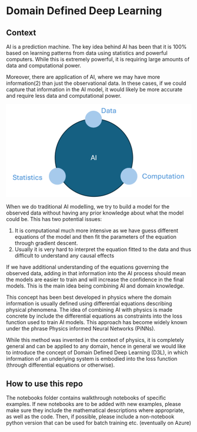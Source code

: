 # Domain Defined Deep Learning

## Context

AI is a prediction machine. The key idea behind AI has been that it is 100% based on learning patterns from data using statistics and powerful computers. While this is extremely powerful, it is requiring large amounts of data and computational power.

Moreover, there are application of AI, where we may have more information(2) than just the observational data. In these cases, if we could capture that information in the AI model, it would likely be more accurate and require less data and computational power.

![The three dimensions of traditional AI](AI.png)

When we do traditional AI modelling, we try to build a model for the observed data without having any prior knowledge about what the model could be. This has two potential issues:

1. It is computational much more intensive as we have guess different equations of the model and then fit the parameters of the equation through gradient descent.
2. Usually it is very hard to interpret the equation fitted to the data and thus difficult to understand any causal effects

If we have additional understanding of the equations governing the observed data, adding in that information into the AI process should mean the models are easier to train and will increase the confidence in the final models. This is the main idea being combining AI and domain knowledge.

This concept has been best developed in physics where the domain information is usually defined using differential equations describing physical phenomena. The idea of combining AI with physics is made concrete by include the differential equations as constraints into the loss function used to train AI models. This approach has become widely known under the phrase Physics informed Neural Networks (PiNNs).

While this method was invented in the context of physics, it is completely general and can be applied to any domain, hence in general we would like to introduce the concept of Domain Defined Deep Learning (D3L), in which information of an underlying system is embodied into the loss function (through differential equations or otherwise).

## How to use this repo

The notebooks folder contains walkthrough notebooks of specific examples. 
If new notebooks are to be added with new examples, please make sure they include the mathematical descriptions where appropriate, as well as the code.
Then, if possible, please include a non-notebook python version that can be used for batch training etc. (eventually on Azure)
